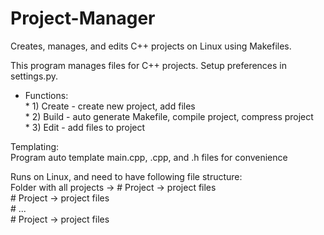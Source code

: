 # Project-Manager
Creates, manages, and edits C++ projects on Linux using Makefiles.  

This program manages files for C++ projects. Setup preferences in settings.py.  

* Functions:  
           * 1) Create - create new project, add files  
           * 2) Build - auto generate Makefile, compile project, compress project  
           * 3) Edit - add files to project  

Templating:  
            Program auto template main.cpp, .cpp, and .h files for convenience  

Runs on Linux, and need to have following file structure:  
            Folder with all projects -> # Project -> project files  
                                # Project -> project files  
                                # ...  
                                # Project -> project files  
